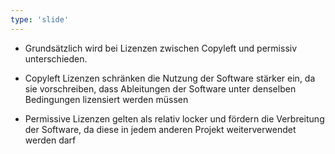 ```yaml
---
type: 'slide'
---
```

- Grundsätzlich wird bei Lizenzen zwischen Copyleft und permissiv unterschieden. 

- Copyleft Lizenzen schränken die Nutzung der Software stärker ein, da sie vorschreiben, dass Ableitungen der Software unter denselben Bedingungen lizensiert werden müssen

- Permissive Lizenzen gelten als relativ locker und fördern die Verbreitung der Software, da diese in jedem anderen Projekt weiterverwendet werden darf